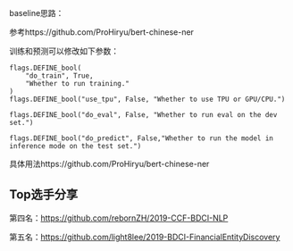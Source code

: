 baseline思路：

参考https://github.com/ProHiryu/bert-chinese-ner

训练和预测可以修改如下参数：

```
flags.DEFINE_bool(
    "do_train", True,
    "Whether to run training."
)
flags.DEFINE_bool("use_tpu", False, "Whether to use TPU or GPU/CPU.")

flags.DEFINE_bool("do_eval", False, "Whether to run eval on the dev set.")

flags.DEFINE_bool("do_predict", False,"Whether to run the model in inference mode on the test set.")
```

具体用法https://github.com/ProHiryu/bert-chinese-ner

## Top选手分享

第四名：https://github.com/rebornZH/2019-CCF-BDCI-NLP

第五名：https://github.com/light8lee/2019-BDCI-FinancialEntityDiscovery
